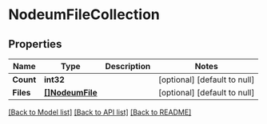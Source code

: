 # NodeumFileCollection

## Properties
Name | Type | Description | Notes
------------ | ------------- | ------------- | -------------
**Count** | **int32** |  | [optional] [default to null]
**Files** | [**[]NodeumFile**](nodeum_file.md) |  | [optional] [default to null]

[[Back to Model list]](../README.md#documentation-for-models) [[Back to API list]](../README.md#documentation-for-api-endpoints) [[Back to README]](../README.md)


